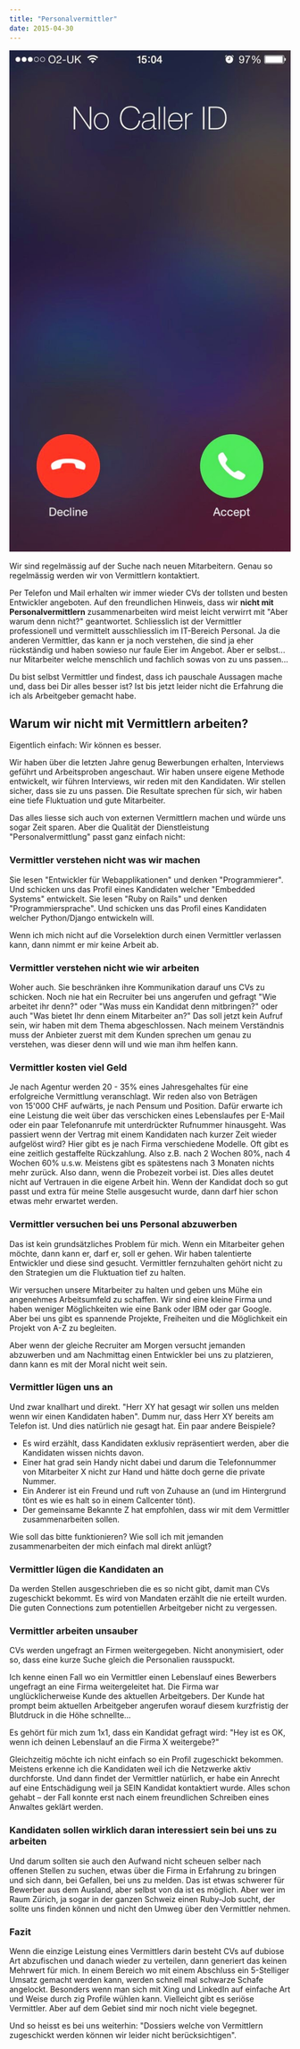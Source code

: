 ```yaml
---
title: "Personalvermittler"
date: 2015-04-30
---
```


![iPhone no caller ID](images/iphone_no_caller_id_640.jpg?w=169)

Wir sind regelmässig auf der Suche nach neuen Mitarbeitern. Genau so regelmässig werden wir von Vermittlern kontaktiert.

Per Telefon und Mail erhalten wir immer wieder CVs der tollsten und besten Entwickler angeboten. Auf den freundlichen Hinweis, dass wir **nicht mit Personalvermittlern** zusammenarbeiten wird meist leicht verwirrt mit "Aber warum denn nicht?" geantwortet. Schliesslich ist der Vermittler professionell und vermittelt ausschliesslich im IT-Bereich Personal. Ja die anderen Vermittler, das kann er ja noch verstehen, die sind ja eher rückständig und haben sowieso nur faule Eier im Angebot. Aber er selbst... nur Mitarbeiter welche menschlich und fachlich sowas von zu uns passen...

Du bist selbst Vermittler und findest, dass ich pauschale Aussagen mache und, dass bei Dir alles besser ist? Ist bis jetzt leider nicht die Erfahrung die ich als Arbeitgeber gemacht habe.

## Warum wir nicht mit Vermittlern arbeiten?

Eigentlich einfach: Wir können es besser.

Wir haben über die letzten Jahre genug Bewerbungen erhalten, Interviews geführt und Arbeitsproben angeschaut. Wir haben unsere eigene Methode entwickelt, wir führen Interviews, wir reden mit den Kandidaten. Wir stellen sicher, dass sie zu uns passen. Die Resultate sprechen für sich, wir haben eine tiefe Fluktuation und gute Mitarbeiter.

Das alles liesse sich auch von externen Vermittlern machen und würde uns sogar Zeit sparen. Aber die Qualität der Dienstleistung "Personalvermittlung" passt ganz einfach nicht:

### Vermittler verstehen nicht was wir machen

Sie lesen "Entwickler für Webapplikationen" und denken "Programmierer". Und schicken uns das Profil eines Kandidaten welcher "Embedded Systems" entwickelt. Sie lesen "Ruby on Rails" und denken "Programmiersprache". Und schicken uns das Profil eines Kandidaten welcher Python/Django entwickeln will.

Wenn ich mich nicht auf die Vorselektion durch einen Vermittler verlassen kann, dann nimmt er mir keine Arbeit ab.

### Vermittler verstehen nicht wie wir arbeiten

Woher auch. Sie beschränken ihre Kommunikation darauf uns CVs zu schicken. Noch nie hat ein Recruiter bei uns angerufen und gefragt "Wie arbeitet ihr denn?" oder "Was muss ein Kandidat denn mitbringen?" oder auch "Was bietet Ihr denn einem Mitarbeiter an?" Das soll jetzt kein Aufruf sein, wir haben mit dem Thema abgeschlossen. Nach meinem Verständnis muss der Anbieter zuerst mit dem Kunden sprechen um genau zu verstehen, was dieser denn will und wie man ihm helfen kann.

### Vermittler kosten viel Geld

Je nach Agentur werden 20 - 35% eines Jahresgehaltes für eine erfolgreiche Vermittlung veranschlagt. Wir reden also von Beträgen von 15'000 CHF aufwärts, je nach Pensum und Position. Dafür erwarte ich eine Leistung die weit über das verschicken eines Lebenslaufes per E-Mail oder ein paar Telefonanrufe mit unterdrückter Rufnummer hinausgeht. Was passiert wenn der Vertrag mit einem Kandidaten nach kurzer Zeit wieder aufgelöst wird? Hier gibt es je nach Firma verschiedene Modelle. Oft gibt es eine zeitlich gestaffelte Rückzahlung. Also z.B. nach 2 Wochen 80%, nach 4 Wochen 60% u.s.w. Meistens gibt es spätestens nach 3 Monaten nichts mehr zurück. Also dann, wenn die Probezeit vorbei ist. Dies alles deutet nicht auf Vertrauen in die eigene Arbeit hin. Wenn der Kandidat doch so gut passt und extra für meine Stelle ausgesucht wurde, dann darf hier schon etwas mehr erwartet werden.

### Vermittler versuchen bei uns Personal abzuwerben

Das ist kein grundsätzliches Problem für mich. Wenn ein Mitarbeiter gehen möchte, dann kann er, darf er, soll er gehen. Wir haben talentierte Entwickler und diese sind gesucht. Vermittler fernzuhalten gehört nicht zu den Strategien um die Fluktuation tief zu halten.

Wir versuchen unsere Mitarbeiter zu halten und geben uns Mühe ein angenehmes Arbeitsumfeld zu schaffen. Wir sind eine kleine Firma und haben weniger Möglichkeiten wie eine Bank oder IBM oder gar Google. Aber bei uns gibt es spannende Projekte, Freiheiten und die Möglichkeit ein Projekt von A-Z zu begleiten.

Aber wenn der gleiche Recruiter am Morgen versucht jemanden abzuwerben und am Nachmittag einen Entwickler bei uns zu platzieren, dann kann es mit der Moral nicht weit sein.

### Vermittler lügen uns an

Und zwar knallhart und direkt. "Herr XY hat gesagt wir sollen uns melden wenn wir einen Kandidaten haben". Dumm nur, dass Herr XY bereits am Telefon ist. Und dies natürlich nie gesagt hat. Ein paar andere Beispiele?

- Es wird erzählt, dass Kandidaten exklusiv repräsentiert werden, aber die Kandidaten wissen nichts davon.
- Einer hat grad sein Handy nicht dabei und darum die Telefonnummer von Mitarbeiter X nicht zur Hand und hätte doch gerne die private Nummer.
- Ein Anderer ist ein Freund und ruft von Zuhause an (und im Hintergrund tönt es wie es halt so in einem Callcenter tönt).
- Der gemeinsame Bekannte Z hat empfohlen, dass wir mit dem Vermittler zusammenarbeiten sollen.

Wie soll das bitte funktionieren? Wie soll ich mit jemanden zusammenarbeiten der mich einfach mal direkt anlügt?

### Vermittler lügen die Kandidaten an

Da werden Stellen ausgeschrieben die es so nicht gibt, damit man CVs zugeschickt bekommt. Es wird von Mandaten erzählt die nie erteilt wurden. Die guten Connections zum potentiellen Arbeitgeber nicht zu vergessen.

### Vermittler arbeiten unsauber

CVs werden ungefragt an Firmen weitergegeben. Nicht anonymisiert, oder so, dass eine kurze Suche gleich die Personalien rausspuckt.

Ich kenne einen Fall wo ein Vermittler einen Lebenslauf eines Bewerbers ungefragt an eine Firma weitergeleitet hat. Die Firma war unglücklicherweise Kunde des aktuellen Arbeitgebers. Der Kunde hat prompt beim aktuellen Arbeitgeber angerufen worauf diesem kurzfristig der Blutdruck in die Höhe schnellte...

Es gehört für mich zum 1x1, dass ein Kandidat gefragt wird: "Hey ist es OK, wenn ich deinen Lebenslauf an die Firma X weitergebe?"

Gleichzeitig möchte ich nicht einfach so ein Profil zugeschickt bekommen. Meistens erkenne ich die Kandidaten weil ich die Netzwerke aktiv durchforste. Und dann findet der Vermittler natürlich, er habe ein Anrecht auf eine Entschädigung weil ja SEIN Kandidat kontaktiert wurde. Alles schon gehabt – der Fall konnte erst nach einem freundlichen Schreiben eines Anwaltes geklärt werden.

### Kandidaten sollen wirklich daran interessiert sein bei uns zu arbeiten

Und darum sollten sie auch den Aufwand nicht scheuen selber nach offenen Stellen zu suchen, etwas über die Firma in Erfahrung zu bringen und sich dann, bei Gefallen, bei uns zu melden. Das ist etwas schwerer für Bewerber aus dem Ausland, aber selbst von da ist es möglich. Aber wer im Raum Zürich, ja sogar in der ganzen Schweiz einen Ruby-Job sucht, der sollte uns finden können und nicht den Umweg über den Vermittler nehmen.

### Fazit

Wenn die einzige Leistung eines Vermittlers darin besteht CVs auf dubiose Art abzufischen und danach wieder zu verteilen, dann generiert das keinen Mehrwert für mich. In einem Bereich wo mit einem Abschluss ein 5-Stelliger Umsatz gemacht werden kann, werden schnell mal schwarze Schafe angelockt. Besonders wenn man sich mit Xing und LinkedIn auf einfache Art und Weise durch zig Profile wühlen kann. Vielleicht gibt es seriöse Vermittler. Aber auf dem Gebiet sind mir noch nicht viele begegnet.

Und so heisst es bei uns weiterhin: "Dossiers welche von Vermittlern zugeschickt werden können wir leider nicht berücksichtigen".
